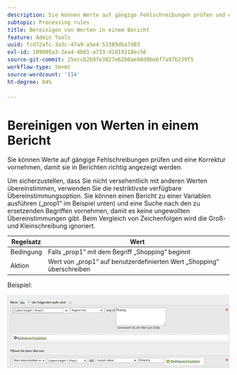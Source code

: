 ```yaml
---
description: Sie können Werte auf gängige Fehlschreibungen prüfen und eine Korrektur vornehmen, damit sie in Berichten richtig angezeigt werden.
subtopic: Processing rules
title: Bereinigen von Werten in einem Bericht
feature: Admin Tools
uuid: fcd72afc-3a3c-47a9-a5e4-53389dba7d83
exl-id: 109005a3-2ea4-4b61-a733-d1019218ec56
source-git-commit: 25eccb2b9fe3827e62b0ae98d9bebf7a97b239f5
workflow-type: tm+mt
source-wordcount: '114'
ht-degree: 84%

---
```


# Bereinigen von Werten in einem Bericht

Sie können Werte auf gängige Fehlschreibungen prüfen und eine Korrektur vornehmen, damit sie in Berichten richtig angezeigt werden.

Um sicherzustellen, dass Sie nicht versehentlich mit anderen Werten übereinstimmen, verwenden Sie die restriktivste verfügbare Übereinstimmungsoption. Sie können einen Bericht zu einer Variablen ausführen („prop1“ im Beispiel unten) und eine Suche nach den zu ersetzenden Begriffen vornehmen, damit es keine ungewollten Übereinstimmungen gibt. Beim Vergleich von Zeichenfolgen wird die Groß- und Kleinschreibung ignoriert.

| Regelsatz | Wert |
|---|---|
| Bedingung | Falls „prop1“ mit dem Begriff „Shopping“ beginnt |
| Aktion | Wert von „prop1“ auf benutzerdefinierten Wert „Shopping“ überschreiben |

Beispiel:

![](assets/clean-up-values-in-report.png)
